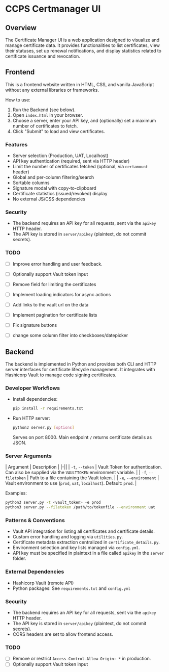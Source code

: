 # CCPS Certmanager UI

## Overview

The Certificate Manager UI is a web application designed to visualize and manage certificate data. It provides functionalities to list certificates, view their statuses, set up renewal notifications, and display statistics related to certificate issuance and revocation.

## Frontend

This is a frontend website written in HTML, CSS, and vanilla JavaScript without any external libraries or frameworks.

How to use:
1. Run the Backend (see below).
2. Open `index.html` in your browser.
3. Choose a server, enter your API key, and (optionally) set a maximum number of certificates to fetch.
4. Click "Submit" to load and view certificates.

### Features

- Server selection (Production, UAT, Localhost)
- API key authentication (required, sent via HTTP header)
- Limit the number of certificates fetched (optional, via `certamount` header)
- Global and per-column filtering/search
- Sortable columns
- Signature modal with copy-to-clipboard
- Certificate statistics (issued/revoked) display
- No external JS/CSS dependencies

### Security

- The backend requires an API key for all requests, sent via the `apikey` HTTP header.
- The API key is stored in `server/apikey` (plaintext, do not commit secrets).

### TODO

- [ ] Improve error handling and user feedback.
- [ ] Optionally support Vault token input
- [ ] Remove field for limiting the certificates
- [ ] Implement loading indicators for async actions
- [ ] Add links to the vault url on the data
- [ ] Implement pagination for certificate lists
- [ ] Fix signature buttons
- [ ] change some column filter into checkboxes/datepicker


## Backend

The backend is implemented in Python and provides both CLI and HTTP server interfaces for certificate lifecycle management. It integrates with Hashicorp Vault to manage code signing certificates.

### Developer Workflows

- Install dependencies:
  ```bash
  pip install -r requirements.txt
  ```

- Run HTTP server:
  ```bash
  python3 server.py [options]
  ```
  Serves on port 8000. Main endpoint `/` returns certificate details as JSON.

### Server Arguments

| Argument                | Description                                                                                          |
|-||
| `-t`, `--token`         | Vault Token for authentication. Can also be supplied via the `VAULTTOKEN` environment variable.      |
| `-f`, `--filetoken`     | Path to a file containing the Vault token.                                                           |
| `-e`, `--environment`   | Vault environment to use (`prod`, `uat`, `localhost`). Default: `prod`.                             |

Examples:
```bash
python3 server.py -t <vault_token> -e prod
python3 server.py --filetoken /path/to/tokenfile --environment uat
```

### Patterns & Conventions

- Vault API integration for listing all certificates and certificate details.
- Custom error handling and logging via `utilities.py`.
- Certificate metadata extraction centralized in `certificate_details.py`.
- Environment selection and key lists managed via `config.yml`.
- API key must be specified in plaintext in a file called `apikey` in the `server` folder.

### External Dependencies

- Hashicorp Vault (remote API)
- Python packages: See `requirements.txt` and `config.yml`

### Security

- The backend requires an API key for all requests, sent via the `apikey` HTTP header.
- The API key is stored in `server/apikey` (plaintext, do not commit secrets).
- CORS headers are set to allow frontend access.

### TODO

- [ ] Remove or restrict `Access-Control-Allow-Origin: *` in production.
- [ ] Optionally support Vault token input
